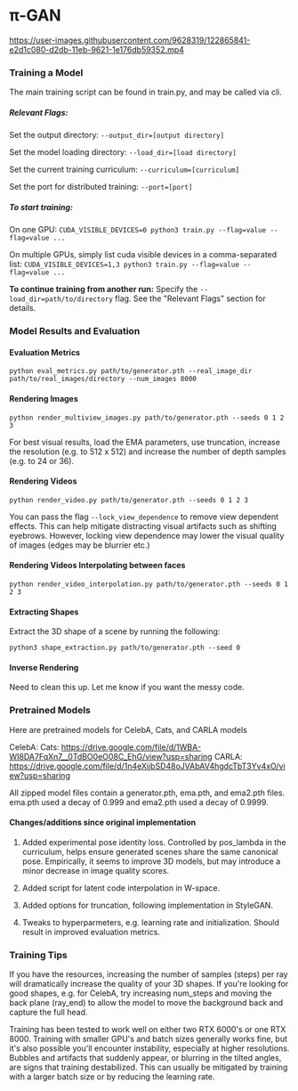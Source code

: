 # π-GAN


https://user-images.githubusercontent.com/9628319/122865841-e2d1c080-d2db-11eb-9621-1e176db59352.mp4

### Training a Model

The main training script can be found in train.py, and may be called via cli.

##### Relevant Flags:

Set the output directory:
`--output_dir=[output directory]`

Set the model loading directory:
`--load_dir=[load directory]`

Set the current training curriculum:
`--curriculum=[curriculum]`

Set the port for distributed training:
`--port=[port]`


##### To start training:

On one GPU:
`CUDA_VISIBLE_DEVICES=0 python3 train.py --flag=value --flag=value ...`

On multiple GPUs, simply list cuda visible devices in a comma-separated list:
`CUDA_VISIBLE_DEVICES=1,3 python3 train.py --flag=value --flag=value ...`

__To continue training from another run:__
Specify the `--load_dir=path/to/directory` flag. See the "Relevant Flags" section for details.

### Model Results and Evaluation

#### Evaluation Metrics
`python eval_metrics.py path/to/generator.pth --real_image_dir path/to/real_images/directory --num_images 8000`

#### Rendering Images
`python render_multiview_images.py path/to/generator.pth --seeds 0 1 2 3`

For best visual results, load the EMA parameters, use truncation, increase the resolution (e.g. to 512 x 512) and increase the number of depth samples (e.g. to 24 or 36).

#### Rendering Videos
`python render_video.py path/to/generator.pth --seeds 0 1 2 3`

You can pass the flag `--lock_view_dependence` to remove view dependent effects. This can help mitigate distracting visual artifacts such as shifting eyebrows. However, locking view dependence may lower the visual quality of images (edges may be blurrier etc.)

#### Rendering Videos Interpolating between faces
`python render_video_interpolation.py path/to/generator.pth --seeds 0 1 2 3`

#### Extracting Shapes

Extract the 3D shape of a scene by running the following:

`python3 shape_extraction.py path/to/generator.pth --seed 0`

#### Inverse Rendering
Need to clean this up. Let me know if you want the messy code.

### Pretrained Models
Here are pretrained models for CelebA, Cats, and CARLA models

CelebA: 
Cats: https://drive.google.com/file/d/1WBA-WI8DA7FqXn7__0TdBO0eO08C_EhG/view?usp=sharing
CARLA: https://drive.google.com/file/d/1n4eXijbSD48oJVAbAV4hgdcTbT3Yv4xO/view?usp=sharing

All zipped model files contain a generator.pth, ema.pth, and ema2.pth files. ema.pth used a decay of 0.999 and ema2.pth used a decay of 0.9999. 

#### Changes/additions since original implementation

1. Added experimental pose identity loss. Controlled by pos_lambda in the curriculum, helps ensure generated scenes share the same canonical pose. Empirically, it seems to improve 3D models, but may introduce a minor decrease in image quality scores.

2. Added script for latent code interpolation in W-space.

3. Added options for truncation, following implementation in StyleGAN.

4. Tweaks to hyperparmeters, e.g. learning rate and initialization. Should result in improved evaluation metrics.


### Training Tips

If you have the resources, increasing the number of samples (steps) per ray will dramatically increase the quality of your 3D shapes. If you're looking for good shapes, e.g. for CelebA, try increasing num_steps and moving the back plane (ray_end) to allow the model to move the background back and capture the full head.

Training has been tested to work well on either two RTX 6000's or one RTX 8000. Training with smaller GPU's and batch sizes generally works fine, but it's also possible you'll encounter instability, especially at higher resolutions. Bubbles and artifacts that suddenly appear, or blurring in the tilted angles, are signs that training destabilized. This can usually be mitigated by training with a larger batch size or by reducing the learning rate.
